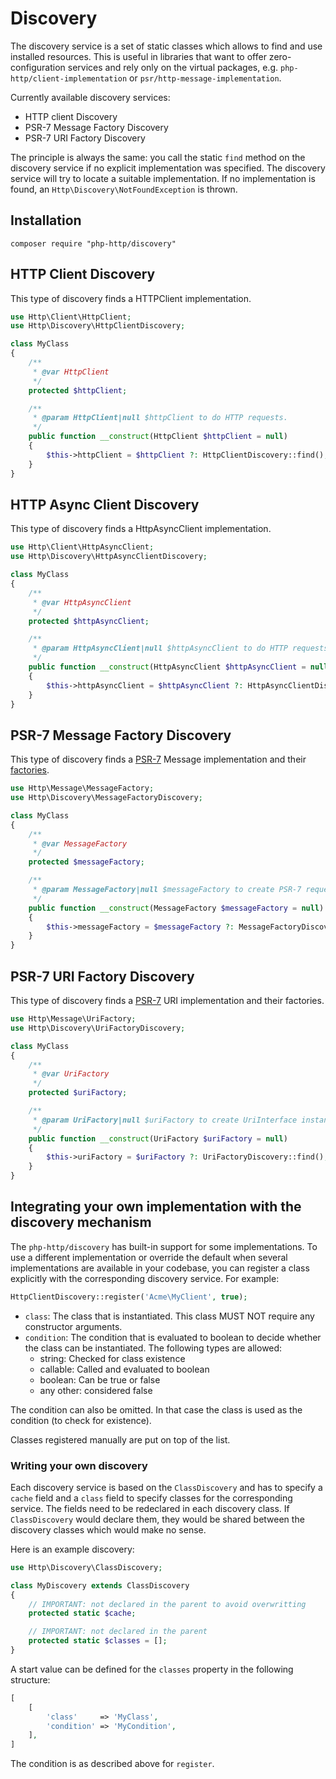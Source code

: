 # Discovery

The discovery service is a set of static classes which allows to find and use installed resources. This is useful in libraries that want to offer zero-configuration services and rely only on the virtual packages, e.g. `php-http/client-implementation` or `psr/http-message-implementation`.


Currently available discovery services:

- HTTP client Discovery
- PSR-7 Message Factory Discovery
- PSR-7 URI Factory Discovery

The principle is always the same: you call the static `find` method on the discovery service if no explicit implementation was specified. The discovery service will try to locate a suitable implementation. If no implementation is found, an `Http\Discovery\NotFoundException` is thrown.

## Installation

```
composer require "php-http/discovery"
```

## HTTP Client Discovery

This type of discovery finds a HTTPClient implementation.

``` php
use Http\Client\HttpClient;
use Http\Discovery\HttpClientDiscovery;

class MyClass
{
    /**
     * @var HttpClient
     */
    protected $httpClient;

    /**
     * @param HttpClient|null $httpClient to do HTTP requests.
     */
    public function __construct(HttpClient $httpClient = null)
    {
        $this->httpClient = $httpClient ?: HttpClientDiscovery::find();
    }
}
```

## HTTP Async Client Discovery

This type of discovery finds a HttpAsyncClient implementation.

``` php
use Http\Client\HttpAsyncClient;
use Http\Discovery\HttpAsyncClientDiscovery;

class MyClass
{
    /**
     * @var HttpAsyncClient
     */
    protected $httpAsyncClient;

    /**
     * @param HttpAsyncClient|null $httpAsyncClient to do HTTP requests.
     */
    public function __construct(HttpAsyncClient $httpAsyncClient = null)
    {
        $this->httpAsyncClient = $httpAsyncClient ?: HttpAsyncClientDiscovery::find();
    }
}
```

## PSR-7 Message Factory Discovery

This type of discovery finds a [PSR-7](http://www.php-fig.org/psr/psr-7/) Message implementation and their [factories](message-factory.md).

``` php
use Http\Message\MessageFactory;
use Http\Discovery\MessageFactoryDiscovery;

class MyClass
{
    /**
     * @var MessageFactory
     */
    protected $messageFactory;

    /**
     * @param MessageFactory|null $messageFactory to create PSR-7 requests.
     */
    public function __construct(MessageFactory $messageFactory = null)
    {
        $this->messageFactory = $messageFactory ?: MessageFactoryDiscovery::find();
    }
}
```


## PSR-7 URI Factory Discovery

This type of discovery finds a [PSR-7](http://www.php-fig.org/psr/psr-7/) URI implementation and their factories.

``` php
use Http\Message\UriFactory;
use Http\Discovery\UriFactoryDiscovery;

class MyClass
{
    /**
     * @var UriFactory
     */
    protected $uriFactory;

    /**
     * @param UriFactory|null $uriFactory to create UriInterface instances from strings.
     */
    public function __construct(UriFactory $uriFactory = null)
    {
        $this->uriFactory = $uriFactory ?: UriFactoryDiscovery::find();
    }
}
```


## Integrating your own implementation with the discovery mechanism

The `php-http/discovery` has built-in support for some implementations. To use a different implementation or override the default when several implementations are available in your codebase, you can register a class explicitly with the corresponding discovery service. For example:

``` php
HttpClientDiscovery::register('Acme\MyClient', true);
```

- `class`: The class that is instantiated. This class MUST NOT require any constructor arguments.
- `condition`: The condition that is evaluated to boolean to decide whether the class can be instantiated. The following types are allowed:
    - string: Checked for class existence
    - callable: Called and evaluated to boolean
    - boolean: Can be true or false
    - any other: considered false

The condition can also be omitted. In that case the class is used as the condition (to check for existence).

Classes registered manually are put on top of the list.


### Writing your own discovery

Each discovery service is based on the `ClassDiscovery` and has to specify a `cache` field and a `class` field to specify classes for the corresponding service. The fields need to be redeclared in each discovery class. If `ClassDiscovery` would declare them, they would be shared between the discovery classes which would make no sense.

Here is an example discovery:

``` php
use Http\Discovery\ClassDiscovery;

class MyDiscovery extends ClassDiscovery
{
    // IMPORTANT: not declared in the parent to avoid overwritting
    protected static $cache;

    // IMPORTANT: not declared in the parent
    protected static $classes = [];
}
```

A start value can be defined for the `classes` property in the following structure:

``` php
[
    [
        'class'     => 'MyClass',
        'condition' => 'MyCondition',
    ],
]
```

The condition is as described above for `register`.
